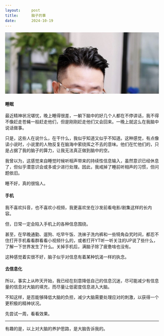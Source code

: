 ```yaml
---
layout:     post
title:      脑子的事
date:       2024-10-19
---
```

![脑子](/images/202410/brain.jpg)


#### 睡眠

最近精神状况堪忧，晚上睡得很差，一躺下脑中的好几个人都在不停讲话，我不得不像赶走苍蝇一般赶走他们，但是刚刚赶走他们又会回来。一晚上就这么在我脑中说话做事。

只是，这些人在说什么，在干什么，我似乎知道又似乎不知道。这种感觉，有点像读小说时，小说里的人物反复在脑海中萦绕挥之不去的意味。他们在忙他们的，只是占据了我的脑子的算力，让我无法真正做到脑中的空。

我曾以为，这感觉来自睡觉时候听相声带来的持续性信息输入，虽然意识已经休息了，但似乎潜意识会或多或少进行处理。因此，我戒掉了睡前听相声的习惯，但问题依旧。

睡不好，真的很恼人。

#### 手机

我不喜欢抖音，也不喜欢小视频，我更喜欢坐在沙发前看电影/剧集这样的长内容。

但，日常一定会陷入手机上的各种信息围绕。

甚至，在早晚通勤、遛狗、吃早午饭、洗袜子洗内裤和一些犄角旮旯时间，都忍不住打开手机看看群看看小视频什么的，或者打开YT听一听关注的UP说了些什么，了解一下世界发生了什么。关掉手机后，满脑子除了疲惫啥也没有。

这种感觉着实很不好，脑子似乎对信息有着某种饥渴一样的执念。

#### 去信息化

所以，事实上从昨天开始，我已经在刻意降低自己的信息沉迷，尽可能减少有信息量的信息对大脑的填充，而尽量让低密度信息进入大脑。

不知这样，是否能够降低大脑的负担，减少大脑需要处理应对的刺激，以获得一个更积极的精神状况。

先尝试一周，看看效果。

---

有趣的是，以上对大脑的养护思路，是大脑告诉我的。
